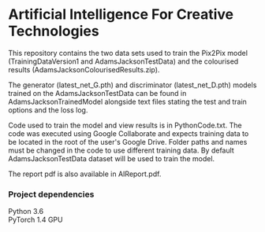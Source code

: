 # Artificial Intelligence For Creative Technologies
This repository contains the two data sets used to train the Pix2Pix model (TrainingDataVersion1 and AdamsJacksonTestData) and the colourised results (AdamsJacksonColourisedResults.zip). 

The generator (latest_net_G.pth) and discriminator (latest_net_D.pth) models trained on the AdamsJacksonTestData can be found in AdamsJacksonTrainedModel alongside text files stating the test and train options and the loss log.  

Code used to train the model and view results is in PythonCode.txt. The code was executed using Google Collaborate and expects training data to be located in the root of the user's Google Drive. Folder paths and names must be changed in the code to use different training data. By default AdamsJacksonTestData dataset will be used to train the model.

The report pdf is also available in AIReport.pdf.

### Project dependencies
Python 3.6  
PyTorch 1.4
GPU
